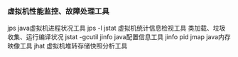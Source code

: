 ### 虚拟机性能监控、故障处理工具
jps java虚拟机进程状况工具 jps -l
jstat 虚拟机统计信息检视工具 类加载、垃圾收集、运行编译状况 jstat -gcutil
jinfo java配置信息工具 jinfo pid
jmap java内存映像工具
jhat 虚拟机堆转存储快照分析工具
